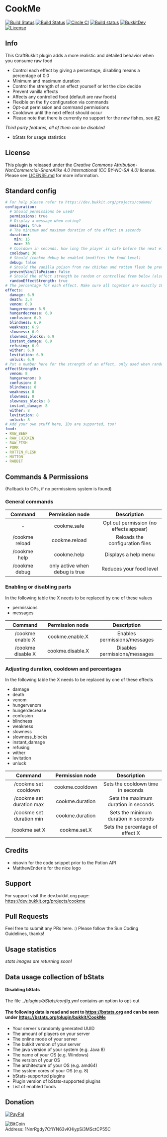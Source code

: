 # CookMe
[![Build Status](https://ci.dustplanet.de/job/CookMe/badge/icon)](https://ci.dustplanet.de/job/CookMe/)
[![Build Status](https://travis-ci.org/timbru31/CookMe.svg?branch=master)](https://travis-ci.org/timbru31/CookMe)
[![Circle CI](https://img.shields.io/circleci/project/timbru31/CookMe.svg)](https://circleci.com/gh/timbru31/CookMe)
[![Build status](https://ci.appveyor.com/api/projects/status/nb3s68pfwruj1xq5?svg=true)](https://ci.appveyor.com/project/timbru31/cookme)
[![BukkitDev](https://img.shields.io/badge/BukkitDev-v1.8.2-orange.svg)](https://dev.bukkit.org/projects/cookme/)
[![License](https://img.shields.io/badge/License-CC%20BY--NC--SA%204.0-blue.svg)](LICENSE.md)

## Info
This CraftBukkit plugin adds a more realistic and detailed behavior when you consume raw food
* Control each effect by giving a percentage, disabling means a percentage of 0.0
* Minimum and maximum duration
* Control the strength of an effect yourself or let the dice decide
* Prevent vanilla effects
* Affects any controlled food (default are raw foods)
* Flexible on the fly configuration via commands
* Opt-out permission and command permissions
* Cooldown until the next effect should occur
* Please note that there is currently no support for the new fishes, see [#2](https://github.com/xGhOsTkiLLeRx/CookMe/issues/2)

*Third party features, all of them can be disabled*
* bStats for usage statistics

## License
This plugin is released under the
*Creative Commons Attribution-NonCommercial-ShareAlike 4.0 International (CC BY-NC-SA 4.0)* license.
Please see [LICENSE.md](LICENSE.md) for more information.

## Standard config
```yaml
# For help please refer to https://dev.bukkit.org/projects/cookme/
configuration:
  # Should permissions be used?
  permissions: true
  # Display a message when eating?
  messages: true
  # The minimum and maximum duration of the effect in seconds
  duration:
    min: 15
    max: 30
  # Cooldown in seconds, how long the player is safe before the next effect happens.
  cooldown: 30
  # Should /cookme debug be enabled (modifies the food level)
  debug: false
  # Should the vanilla poison from raw chicken and rotten flesh be prevented if the player has the permission cookme.safe
  preventVanillaPoison: false
  # Should the effect strength be random or controlled from below (also called amplifier)
  randomEffectStrength: true
# The percentage for each effect. Make sure all together are exactly 100! 0 means disabled!
effects:
  damage: 6.9
  death: 3.4
  venom: 6.9
  hungervenom: 6.9
  hungerdecrease: 6.9
  confusion: 6.9
  blindness: 6.9
  weakness: 6.9
  slowness: 6.9
  slowness_blocks: 6.9
  instant_damage: 6.9
  refusing: 6.9
  wither: 6.9
  levitation: 6.9
  unluck: 6.9
# Put a number here for the strength of an effect, only used when randomEffectStrength is false
effectStrength:
  venom: 8
  hungervenom: 8
  confusion: 8
  blindness: 8
  weakness: 8
  slowness: 8
  slowness_blocks: 8
  instant_damage: 8
  wither: 8
  levitation: 8
  unluck: 8
# Add your own stuff here, IDs are supported, too!
food:
- RAW_BEEF
- RAW_CHICKEN
- RAW_FISH
- PORK
- ROTTEN_FLESH
- MUTTON
- RABBIT
```

## Commands & Permissions
(Fallback to OPs, if no permissions system is found)

### General commands
| Command | Permission node | Description |
|:----------:|:----------:|:----------:|
| - | cookme.safe | Opt out permission (no effects appear) |
| /cookme reload | cookme.reload | Reloads the configuration files |
| /cookme help | cookme.help | Displays a help menu |
| /cookme debug | only active when debug is true | Reduces your food level |

### Enabling or disabling parts
In the following table the X needs to be replaced by one of these values
* permissions
* messages

| Command | Permission node | Description |
|:----------:|:----------:|:----------:|
| /cookme enable X | cookme.enable.X | Enables permissions/messages |
| /cookme disable X | cookme.disable.X | Disables permissions/messages |

### Adjusting duration, cooldown and percentages
In the following table the X needs to be replaced by one of these effects
* damage
* death
* venom
* hungervenom
* hungerdecrease
* confusion
* blindness
* weakness
* slowness
* slowness_blocks
* instant_damage
* refusing
* wither
* levitation
* unluck

| Command | Permission node | Description |
|:----------:|:----------:|:----------:|
| /cookme set cooldown | cookme.cooldown | Sets the cooldown time in seconds |
| /cookme set duration max | cookme.duration | Sets the maximum duration in seconds |
| /cookme set duration min | cookme.duration | Sets the minimum duration in seconds |
| /cookme set X | cookme.set.X | Sets the percentage of effect X |

## Credits
* nisovin for the code snippet prior to the Potion API
* MatthewEnderle for the nice logo

## Support
For support visit the dev.bukkit.org page: https://dev.bukkit.org/projects/cookme

## Pull Requests
Feel free to submit any PRs here. :)
Please follow the Sun Coding Guidelines, thanks!

## Usage statistics

_stats images are returning soon!_

## Data usage collection of bStats

#### Disabling bStats
The file _../plugins/bStats/config.yml_ contains an option to opt-out

#### The following data is **read and sent** to https://bstats.org and can be seen under https://bstats.org/plugin/bukkit/CookMe
* Your server's randomly generated UUID
* The amount of players on your server
* The online mode of your server
* The bukkit version of your server
* The java version of your system (e.g. Java 8)
* The name of your OS (e.g. Windows)
* The version of your OS
* The architecture of your OS (e.g. amd64)
* The system cores of your OS (e.g. 8)
* bStats-supported plugins
* Plugin version of bStats-supported plugins
* List of enabled foods

## Donation
[![PayPal](https://www.paypalobjects.com/en_US/i/btn/btn_donateCC_LG.gif "Donation via PayPal")](https://www.paypal.com/cgi-bin/webscr?cmd=_s-xclick&hosted_button_id=T9TEV7Q88B9M2)

![BitCoin](https://dl.dropboxusercontent.com/u/26476995/bitcoin_logo.png "Donation via BitCoins")  
Address: 1NnrRgdy7CfiYN63vKHiypSi3MSctCP55C
